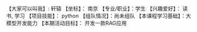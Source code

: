 【大家可以叫我】: 轩辕
【坐标】： 南京
【专业/职业】：学生
【兴趣爱好】： 读书, 学习
【项目技能】： python
【组队情况】：尚未组队
【本课程学习基础】：大模型开发能力
【本期活动目标】： 开发一款RAG应用

